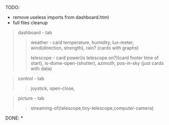 TODO:

- remove useless imports from dashboard.html
- full files cleanup

<!--  -->

> dashboard - tab
>
> > weather - card
> > temperature, humidity, lux-meter, wind{direction, strength}, rain?
> > (cards with graphs)
> >
> > telescope - card
> > power(is telescope on?)(card footer time of start), is-dome-open-(shutter), azimuth, pos-in-sky
> > (just cards with data)

<!--  -->

> control - tab
>
> > joystick, open-close,

<!--  -->

> picture - tab
>
> > streaming-of{telescope,tiny-telescope,computer-camera}




DONE:
*